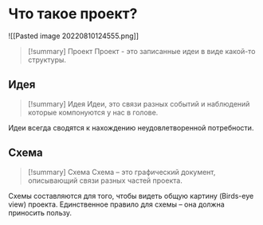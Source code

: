 # Что такое проект?
![[Pasted image 20220810124555.png]]
> [!summary] Проект
> Проект - это записанные идеи в виде какой-то структуры.


## Идея
> [!summary] Идея
> Идеи, это связи разных событий и наблюдений которые компонуются у нас в голове.

Идеи всегда сводятся к нахождению неудовлетворенной потребности.

## Схема
> [!summary] Схема
> Схема – это графический документ, описывающий связи разных частей проекта.

Схемы составляются для того, чтобы видеть общую картину (Birds-eye view) проекта. Единственное правило для схемы – она должна приносить пользу.